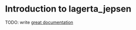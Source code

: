 # Introduction to lagerta_jepsen

TODO: write [great documentation](http://jacobian.org/writing/what-to-write/)
